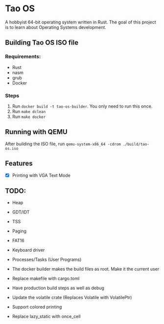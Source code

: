 # Tao OS

A hobbyist 64-bit operating system written in Rust. The goal of this project is to learn about Operating Systems development. 

## Building Tao OS ISO file

### Requirements:
- Rust
- nasm
- grub
- Docker

### Steps

1. Run `docker build -t tao-os-builder`. You only need to run this once.
2. Run `make dclean`
3. Run `make docker` 

## Running with QEMU

After building the ISO file, run `qemu-system-x86_64 -cdrom ./build/tao-os.iso`

## Features

- [x] Printing with VGA Text Mode

## TODO:

- Heap
- GDT/IDT
- TSS
- Paging
- FAT16
- Keyboard driver
- Processes/Tasks (User Programs)

- The docker builder makes the build files as root. Make it the current user
- Replace makefile with cargo.toml
- Have production build steps as well as debug
- Update the volatile crate (Replaces Volatile with VolatilePtr)
- Support colored printing
- Replace lazy_static with once_cell
